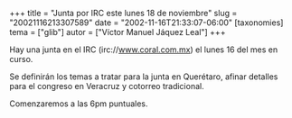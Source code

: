 +++
title = "Junta por IRC este lunes 18 de noviembre"
slug = "20021116213307589"
date = "2002-11-16T21:33:07-06:00"
[taxonomies]
tema = ["glib"]
autor = ["Víctor Manuel Jáquez Leal"]
+++

Hay una junta en el IRC (irc://www.coral.com.mx) el lunes 16 del mes en
curso.

Se definirán los temas a tratar para la junta en Querétaro, afinar
detalles para el congreso en Veracruz y cotorreo tradicional.

Comenzaremos a las 6pm puntuales.

